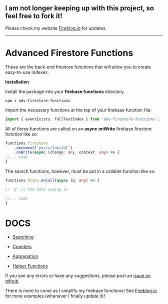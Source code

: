 ## I am not longer keeping up with this project, so feel free to fork it!

Please check my website [Fireblog.io](https://fireblog.io) for updates. 

_______

# Advanced Firestore Functions

These are the back-end firestore functions that will allow you to create easy-to-use indexes. 

**Installation**

Install the package into your **firebase functions** directory.

```npm i adv-firestore-functions```

Import the necessary functions at the top of your firebase function file:

```typescript
import { eventExists, fullTextIndex } from 'adv-firestore-functions';
```

All of these functions are called on an **async onWrite** firebase firestore function like so:

```typescript
functions.firestore
    .document('posts/{docId}')
    .onWrite(async (change: any, context: any) => {
//... code
}
```

The search functions, however, must be put in a callable function like so:

```typescript
functions.https.onCall(async (q: any) => {

// 'q' is the data coming in

//... code
}
```
# DOCS

- [Searching](SEARCHING.md)
- [Counters](COUNTERS.md)

- [Aggregation](AGGREGATION.md)

- [Helper Functions](HELPER.md)


If you see any errors or have any suggestions, please post an [issue on github](https://github.com/jdgamble555/adv-firestore-functions/issues).

There is more to come as I simplify my firebase functions!
See [Fireblog.io][1] for more examples (whenever I finally update it)!

[1]: http://fireblog.io "Fireblog.io"
